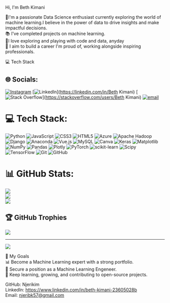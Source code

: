 Hi, I'm Beth Kimani

🧠I'm a passionate Data Science enthusiast currently exploring the world of machine learning.I believe in the power of data to drive insights and make impactful decisions.<br/>
📚 I've completed projects on machine learning.<br/>
🌱I love exploring and playing with code and data, anyday<br/>
💼 I aim to build a career I'm proud of, working alongside inspiring professionals.<br/>

💻 Tech Stack

## 🌐 Socials:
[![Instagram](https://img.shields.io/badge/Instagram-%23E4405F.svg?logo=Instagram&logoColor=white)](https://instagram.com/n.jer.y) [![LinkedIn](https://img.shields.io/badge/LinkedIn-%230077B5.svg?logo=linkedin&logoColor=white)](https://linkedin.com/in/Beth Kimani) [![Stack Overflow](https://img.shields.io/badge/-Stackoverflow-FE7A16?logo=stack-overflow&logoColor=white)](https://stackoverflow.com/users/Beth Kimani) [![email](https://img.shields.io/badge/Email-D14836?logo=gmail&logoColor=white)](mailto:njeribk57@gmail.com) 

# 💻 Tech Stack:
![Python](https://img.shields.io/badge/python-3670A0?style=for-the-badge&logo=python&logoColor=ffdd54) ![JavaScript](https://img.shields.io/badge/javascript-%23323330.svg?style=for-the-badge&logo=javascript&logoColor=%23F7DF1E) ![CSS3](https://img.shields.io/badge/css3-%231572B6.svg?style=for-the-badge&logo=css3&logoColor=white) ![HTML5](https://img.shields.io/badge/html5-%23E34F26.svg?style=for-the-badge&logo=html5&logoColor=white) ![Azure](https://img.shields.io/badge/azure-%230072C6.svg?style=for-the-badge&logo=microsoftazure&logoColor=white) ![Apache Hadoop](https://img.shields.io/badge/Apache%20Hadoop-66CCFF?style=for-the-badge&logo=apachehadoop&logoColor=black) ![Django](https://img.shields.io/badge/django-%23092E20.svg?style=for-the-badge&logo=django&logoColor=white) ![Anaconda](https://img.shields.io/badge/Anaconda-%2344A833.svg?style=for-the-badge&logo=anaconda&logoColor=white) ![Vue.js](https://img.shields.io/badge/vue.js-%2335495e.svg?style=for-the-badge&logo=vuedotjs&logoColor=%234FC08D) ![MySQL](https://img.shields.io/badge/mysql-4479A1.svg?style=for-the-badge&logo=mysql&logoColor=white) ![Canva](https://img.shields.io/badge/Canva-%2300C4CC.svg?style=for-the-badge&logo=Canva&logoColor=white) ![Keras](https://img.shields.io/badge/Keras-%23D00000.svg?style=for-the-badge&logo=Keras&logoColor=white) ![Matplotlib](https://img.shields.io/badge/Matplotlib-%23ffffff.svg?style=for-the-badge&logo=Matplotlib&logoColor=black) ![NumPy](https://img.shields.io/badge/numpy-%23013243.svg?style=for-the-badge&logo=numpy&logoColor=white) ![Pandas](https://img.shields.io/badge/pandas-%23150458.svg?style=for-the-badge&logo=pandas&logoColor=white) ![Plotly](https://img.shields.io/badge/Plotly-%233F4F75.svg?style=for-the-badge&logo=plotly&logoColor=white) ![PyTorch](https://img.shields.io/badge/PyTorch-%23EE4C2C.svg?style=for-the-badge&logo=PyTorch&logoColor=white) ![scikit-learn](https://img.shields.io/badge/scikit--learn-%23F7931E.svg?style=for-the-badge&logo=scikit-learn&logoColor=white) ![Scipy](https://img.shields.io/badge/SciPy-%230C55A5.svg?style=for-the-badge&logo=scipy&logoColor=%white) ![TensorFlow](https://img.shields.io/badge/TensorFlow-%23FF6F00.svg?style=for-the-badge&logo=TensorFlow&logoColor=white) ![Git](https://img.shields.io/badge/git-%23F05033.svg?style=for-the-badge&logo=git&logoColor=white) ![GitHub](https://img.shields.io/badge/github-%23121011.svg?style=for-the-badge&logo=github&logoColor=white)
# 📊 GitHub Stats:
![](https://github-readme-stats.vercel.app/api?username=Njerikim&theme=merko&hide_border=false&include_all_commits=false&count_private=false)<br/>
![](https://nirzak-streak-stats.vercel.app/?user=Njerikim&theme=merko&hide_border=false)<br/>
![](https://github-readme-stats.vercel.app/api/top-langs/?username=Njerikim&theme=merko&hide_border=false&include_all_commits=false&count_private=false&layout=compact)

## 🏆 GitHub Trophies
![](https://github-profile-trophy.vercel.app/?username=Njerikim&theme=radical&no-frame=false&no-bg=true&margin-w=4)

---
[![](https://visitcount.itsvg.in/api?id=Njerikim&icon=0&color=0)](https://visitcount.itsvg.in)

<!-- Proudly created with GPRM ( https://gprm.itsvg.in ) -->

🚀 My Goals<br/>
📊 Become a Machine Learning expert with a strong portfolio.<br/>
🏢 Secure a position as a Machine Learning Engeneer.<br/>
🌱 Keep learning, growing, and contributing to open-source projects.<br/>

GitHub: Njerikim<br/>
LinkedIn: https://www.linkedin.com/in/beth-kimani-23605028b<br/>
Email: njeribk57@gmail.com<br/>
